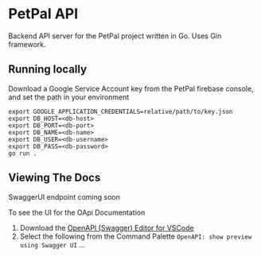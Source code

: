 # PetPal API

Backend API server for the PetPal project written in Go. Uses Gin framework.

## Running locally

Download a Google Service Account key from the PetPal firebase console, and set the path in your environment

```
export GOOGLE_APPLICATION_CREDENTIALS=relative/path/to/key.json
export DB_HOST=<db-host>
export DB_PORT=<db-port>
export DB_NAME=<db-name>
export DB_USER=<db-username>
export DB_PASS=<db-password>
go run .
```

## Viewing The Docs

SwaggerUI endpoint coming soon

To see the UI for the OApi Documentation

1. Download the [OpenAPI (Swagger) Editor for VSCode](https://marketplace.visualstudio.com/items?itemName=42Crunch.vscode-openapi)
2. Select the following from the Command Palette
   `OpenAPI: show preview using Swagger UI`
...
